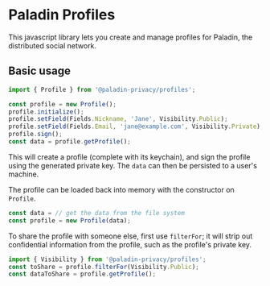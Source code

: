 # Paladin Profiles

This javascript library lets you create and manage profiles for Paladin, the distributed social network.

## Basic usage

```typescript
import { Profile } from '@paladin-privacy/profiles';

const profile = new Profile();
profile.initialize();
profile.setField(Fields.Nickname, 'Jane', Visibility.Public);
profile.setField(Fields.Email, 'jane@example.com', Visibility.Private);
profile.sign();
const data = profile.getProfile();
```

This will create a profile (complete with its keychain), and sign the profile using the generated private key. The `data` can then be persisted to a user's machine.

The profile can be loaded back into memory with the constructor on `Profile`.

```typescript
const data = // get the data from the file system
const profile = new Profile(data);
```

To share the profile with someone else, first use `filterFor`; it will strip out confidential information from the profile, such as the profile's private key.

```typescript
import { Visibility } from '@paladin-privacy/profiles';
const toShare = profile.filterFor(Visibility.Public);
const dataToShare = profile.getProfile();
```
